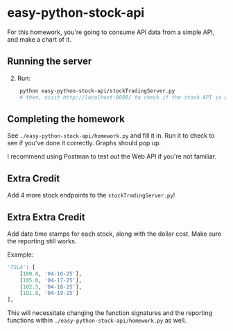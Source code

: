 # easy-python-stock-api

For this homework, you're going to consume API data from a simple API, and make a chart of it.

## Running the server

2. Run:

```bash
    python easy-python-stock-api/stockTradingServer.py
    # then, visit http://localhost:8000/ to check if the stock API is working.
```

## Completing the homework

See `./easy-python-stock-api/homework.py` and fill it in. Run it to check to see if you've done it correctly. Graphs should pop up.

I recommend using Postman to test out the Web API if you're not familiar.

## Extra Credit

Add 4 more stock endpoints to the `stockTradingServer.py`!

## Extra Extra Credit

Add date time stamps for each stock, along with the dollar cost. Make sure the reporting still works.

Example:

```py
'TSLA': [
    [100.0, '04-16-25'],
    [105.0, '04-17-25'], 
    [102.5, '04-18-25'], 
    [101.8, '04-19-25']
],
```

This will necessitate changing the function signatures and the reporting functions within `./easy-python-stock-api/homework.py` as well.
